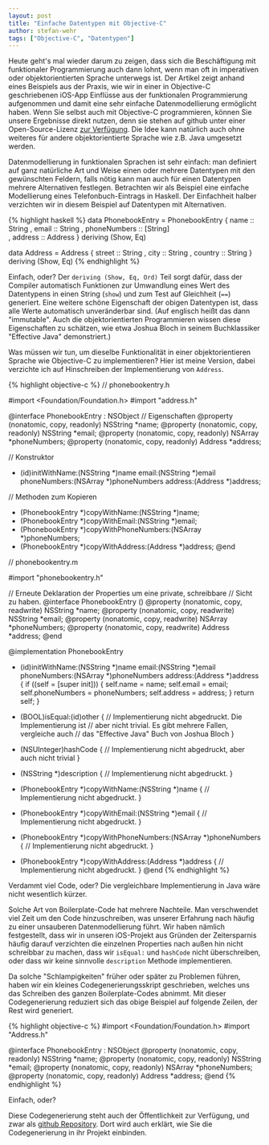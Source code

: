 ```yaml
---
layout: post
title: "Einfache Datentypen mit Objective-C"
author: stefan-wehr
tags: ["Objective-C", "Datentypen"]
---
```


Heute geht's mal wieder darum zu zeigen, dass sich die Beschäftigung mit funktionaler 
Programmierung auch dann lohnt, wenn man oft in imperativen oder objektorientierten
Sprache unterwegs ist. Der Artikel zeigt anhand eines Beispiels aus der Praxis,
wie wir in einer in Objective-C geschriebenen iOS-App Einflüsse aus der funktionalen
Programmierung aufgenommen und damit eine sehr einfache Datenmodellierung
ermöglicht haben. Wenn Sie selbst auch mit Objective-C programmieren, können
Sie unsere Ergebnisse direkt nutzen, denn sie stehen auf github unter einer
Open-Source-Lizenz [zur Verfügung](https://github.com/skogsbaer/magic-property).
Die Idee kann natürlich auch ohne weiteres für andere objektorientierte
Sprache wie z.B. Java umgesetzt werden.

<!-- more start -->

Datenmodellierung in funktionalen Sprachen ist sehr einfach: man definiert
auf ganz natürliche Art und Weise einen oder mehrere Datentypen mit den gewünschten
Feldern, falls nötig kann man auch für einen Datentypen mehrere Alternativen
festlegen. Betrachten wir als Beispiel eine einfache Modellierung eines Telefonbuch-Eintrags
in Haskell. Der Einfachheit halber verzichten wir in diesem Beispiel
auf Datentypen mit Alternativen.

{% highlight haskell %}
data PhonebookEntry
   = PhonebookEntry
     { name         :: String
     , email        :: String
     , phoneNumbers :: [String]  
     , address      :: Address 
     }
   deriving (Show, Eq)

data Address
   = Address
   { street   :: String
   , city     :: String
   , country  :: String
   }
   deriving (Show, Eq)
{% endhighlight %}


Einfach, oder? Der `deriving (Show, Eq, Ord)` Teil sorgt dafür, dass der Compiler
automatisch Funktionen zur Umwandlung eines Wert des Datentypens in einen
String (`show`) und zum Test auf Gleichheit (`==`) generiert. Eine weitere
schöne Eigenschaft der obigen Datentypen ist, dass alle Werte automatisch
unveränderbar sind. (Auf englisch heißt das dann "immutable". Auch die
objektorientierten Programmieren wissen diese Eigenschaften zu schätzen,
wie etwa Joshua Bloch in seinem Buchklassiker "Effective Java" demonstriert.)

Was müssen wir tun, um dieselbe Funktionalität in einer objektorientieren Sprache
wie Objective-C zu implementieren? Hier ist meine Version, dabei verzichte
ich auf Hinschreiben der Implementierung von `Address`.

{% highlight objective-c %}
// phonebookentry.h

#import <Foundation/Foundation.h>
#import "address.h"

@interface PhonebookEntry : NSObject
// Eigenschaften
@property (nonatomic, copy, readonly) NSString *name;
@property (nonatomic, copy, readonly) NSString *email;
@property (nonatomic, copy, readonly) NSArray *phoneNumbers;
@property (nonatomic, copy, readonly) Address *address;

// Konstruktor
- (id)initWithName:(NSString *)name 
             email:(NSString *)email
      phoneNumbers:(NSArray *)phoneNumbers
           address:(Address *)address;

// Methoden zum Kopieren
- (PhonebookEntry *)copyWithName:(NSString *)name;
- (PhonebookEntry *)copyWithEmail:(NSString *)email;
- (PhonebookEntry *)copyWithPhoneNumbers:(NSArray *)phoneNumbers;
- (PhonebookEntry *)copyWithAddress:(Address *)address;
@end

// phonebookentry.m

#import "phonebookentry.h"

// Erneute Deklaration der Properties um eine private, schreibbare
// Sicht zu haben.
@interface PhonebookEntry ()
@property (nonatomic, copy, readwrite) NSString *name;
@property (nonatomic, copy, readwrite) NSString *email;
@property (nonatomic, copy, readwrite) NSArray *phoneNumbers;
@property (nonatomic, copy, readwrite) Address *address;
@end

@implementation PhonebookEntry

- (id)initWithName:(NSString *)name 
             email:(NSString *)email
      phoneNumbers:(NSArray *)phoneNumbers
           address:(Address *)address
{
    if ((self = [super init])) {
        self.name = name;
        self.email = email;
        self.phoneNumbers = phoneNumbers;
        self.address = address;
    }
    return self;
}

- (BOOL)isEqual:(id)other
{
    // Implementierung nicht abgedruckt. Die Implementierung ist
    // aber nicht trivial. Es gibt mehrere Fallen, vergleiche auch
    // das "Effective Java" Buch von Joshua Bloch
}

- (NSUInteger)hashCode
{
    // Implementierung nicht abgedruckt, aber auch nicht trivial
}

- (NSString *)description
{
    // Implementierung nicht abgedruckt.
}

- (PhonebookEntry *)copyWithName:(NSString *)name
{
    // Implementierung nicht abgedruckt.
}

- (PhonebookEntry *)copyWithEmail:(NSString *)email
{
    // Implementierung nicht abgedruckt.
}

- (PhonebookEntry *)copyWithPhoneNumbers:(NSArray *)phoneNumbers
{
    // Implementierung nicht abgedruckt.
}

- (PhonebookEntry *)copyWithAddress:(Address *)address
{
    // Implementierung nicht abgedruckt.
}
@end
{% endhighlight %}

Verdammt viel Code, oder? Die vergleichbare Implementierung in Java wäre nicht wesentlich kürzer.

Solche Art von Boilerplate-Code hat mehrere Nachteile. Man verschwendet viel
Zeit um den Code hinzuschreiben, was unserer Erfahrung nach häufig zu einer unsauberen
Datenmodellierung führt. Wir haben nämlich festgestellt, dass wir in unseren iOS-Projekt
aus Gründen der Zeitersparnis häufig darauf verzichten die einzelnen Properties
nach außen hin nicht schreibbar zu machen, dass wir `isEqual:` und `hashCode` nicht
überschreiben, oder dass wir keine sinnvolle `description` Methode implementieren.

Da solche "Schlampigkeiten" früher oder später zu Problemen führen, haben wir ein
kleines Codegenerierungsskript geschrieben, welches uns das Schreiben des ganzen Boilerplate-Codes
abnimmt. Mit dieser Codegenerierung reduziert sich das obige Beispiel auf folgende Zeilen,
der Rest wird generiert.

{% highlight objective-c %}
#import <Foundation/Foundation.h>
#import "Address.h"

@interface PhonebookEntry : NSObject
@property (nonatomic, copy, readonly) NSString *name;
@property (nonatomic, copy, readonly) NSString *email;
@property (nonatomic, copy, readonly) NSArray *phoneNumbers;
@property (nonatomic, copy, readonly) Address *address;
@end
{% endhighlight %}

Einfach, oder? 

Diese Codegenerierung steht auch der Öffentlichkeit zur Verfügung, und
zwar als [github Repository](https://github.com/skogsbaer/magic-property).
Dort wird auch erklärt, wie Sie die Codegenerierung in ihr Projekt einbinden.
